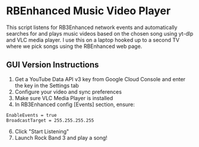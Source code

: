 # RBEnhanced Music Video Player
This script listens for RB3Enhanced network events and automatically searches for and plays music videos based on 
the chosen song using yt-dlp and VLC media player. I use this on a laptop hooked up to a second TV where we pick 
songs using the RBEnhanced web page.  
## GUI Version Instructions
1. Get a YouTube Data API v3 key from Google Cloud Console and enter the key in the Settings tab
2. Configure your video and sync preferences
3. Make sure VLC Media Player is installed
4. In RB3Enhanced config [Events] section, ensure:
```
EnableEvents = true
BroadcastTarget = 255.255.255.255
```
6. Click "Start Listening" 
7. Launch Rock Band 3 and play a song!
